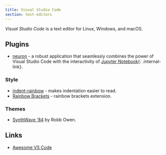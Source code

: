 ```yaml
---
title: Visual Studio Code
section: text-editors
---
```


<dfn>Visual Studio Code</dfn> is a text editor for Linux, Windows, and macOS.

## Plugins

-   [neuron](https://github.com/lorenzo2897/vscode-ipe) - a robust application that seamlessly combines the power of Visual Studio Code with the interactivity of [Jupyter Notebook](https://github.com/myles/wiki/tree/f372daac5c55e94c0709618731da62eceb4e6a76/programming/jupyter-notebook){: .internal-link}.

### Style

-   [indent-rainbow](https://marketplace.visualstudio.com/items?itemName=oderwat.indent-rainbow) - makes indentation easier to read.
-   [Rainbow Brackets](https://marketplace.visualstudio.com/items?itemName=2gua.rainbow-brackets) - rainbow brackets extension.

### Themes

-   [SynthWave '84](https://github.com/robb0wen/synthwave-vscode) by Robb Owen.

## Links

-   [Awesome VS Code](https://github.com/viatsko/awesome-vscode)
